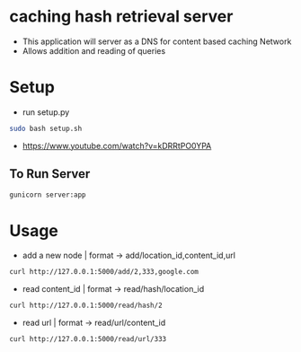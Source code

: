 # caching hash retrieval server
* This application will server as a DNS for content based caching Network
* Allows addition and reading of queries

# Setup
* run setup.py
```bash
sudo bash setup.sh
```
* https://www.youtube.com/watch?v=kDRRtPO0YPA


## To Run Server
```bash
gunicorn server:app
```

# Usage
* add a new node | format -> add/location_id,content_id,url
```bash
curl http://127.0.0.1:5000/add/2,333,google.com
```
* read content_id | format -> read/hash/location_id
```bash
curl http://127.0.0.1:5000/read/hash/2
```
* read url | format -> read/url/content_id
```bash
curl http://127.0.0.1:5000/read/url/333
```

